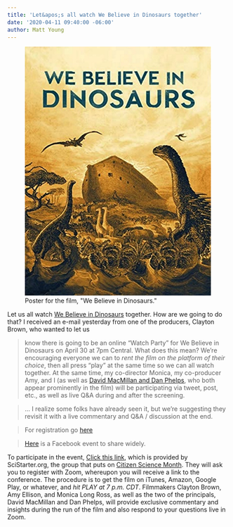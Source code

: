 ```yaml
---
title: 'Let&apos;s all watch We Believe in Dinosaurs together'
date: '2020-04-11 09:40:00 -06:00'
author: Matt Young
---
```


<figure>
<img src="/uploads/2020/We_Believe_Poster.jpg" alt="Poster"/>
<figcaption>Poster for the film, "We Believe in Dinosaurs."
</figcaption>
</figure>


Let us all watch [We Believe in Dinosaurs](https://en.wikipedia.org/wiki/We_Believe_in_Dinosaurs) together. How are we going to do that? I received an e-mail yesterday from one of the producers, Clayton Brown, who wanted to let us

>know there is going to be an online “Watch Party” for We Believe in Dinosaurs on April 30 at 7pm Central.  What does this mean?  We’re encouraging everyone we can to  *rent the film on the platform of their choice*, then all press “play” at the same time so we can all watch together.  At the same time, my co-director Monica, my co-producer Amy, and I (as well as [David MacMillan and Dan Phelps](https://pandasthumb.org/archives/2016/12/we-believe-in-dinosaurs.html), who both appear prominently in the film) will be participating via tweet, post, etc., as well as live Q&A during and after the screening.

>... I realize some folks have already seen it, but we’re suggesting they revisit it with a live commentary and Q&A / discussion at the end.

>For registration go [here](https://zoom.us/webinar/register/WN_SZg5CeTmRBGGEmnfL7w_DA) 

>[Here](https://www.facebook.com/events/150844539582489/) is a Facebook event to share widely.

To participate in the event, [Click this link](https://scistarter.org/viewing-party-we-believe-in-dinosaurs), which is provided by  SciStarter.org, the group that puts on [Citizen Science Month](https://scistarter.org/citizensciencemonth). They will ask you to register with Zoom, whereupon you will receive a link to the conference. The procedure is to get the film on iTunes, Amazon, Google Play, or whatever, and *hit PLAY at 7&nbsp;p.m. CDT*.  Filmmakers Clayton Brown, Amy Ellison, and Monica Long Ross, as well as the two of the principals, David MacMillan and Dan Phelps, will provide exclusive commentary and insights during the run of the film and also respond to your questions live in Zoom. 
